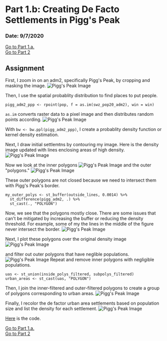 # Part 1.b: Creating De Facto Settlements in Pigg's Peak

### Date: 9/7/2020

[Go to Part 1.a.](densitySwaziland.md)  
[Go to Part 2](project1_part2.md)

## Assignment
First, I zoom in on an adm2, specifically Pigg's Peak, by cropping and masking the image.
![Pigg's Peak Image](images/agg_pigg.png)

Then, I use the spatial probablity distribution to find places to put people.

`pigg_adm2_ppp <- rpoint(pop, f = as.im(swz_pop20_adm2), win = win)`

`as.im` converts raster data to a pixel image and then distributes random points according.
![Pigg's Peak Image](images/pigg_random_people.png)

With `bw <- bw.ppl(pigg_adm2_ppp)`, I create a probablity density function or kernel density estimation.

Next, I draw initial settlemtns by contouring my image. Here is the density image updated with lines enclosing areas of high density.
![Pigg's Peak Image](images/pigg_lines_density_image.png)

Now we look at the inner polygons
![Pigg's Peak Image](images/pigg_inner_polygons.png)
and the outer "polygons."
![Pigg's Peak Image](images/pigg_outer_polygons.png)

These outer polygons are not closed because we need to intersect them with Pigg's Peak's border. 

```
my_outer_polys <- st_buffer(outside_lines, 0.0014) %>%
  st_difference(pigg_adm2, .) %>%
  st_cast(., "POLYGON")
 ```
 
Now, we see that the polygons mostly close. There are some issues that can't be mitigated by increasing the buffer or reducing the density threshold. For example, some of my the lines in the middle of the figure never intersect the border.
![Pigg's Peak Image](images/pigg_outer_polygons_intersecting.png)

Next, I plot these polygons over the original density image
![Pigg's Peak Image](images/subpolys.png)

and filter out outer polygons that have neglible populations.
![Pigg's Peak Image](images/subpolys_filtered.png)
Repeat and remove inner polygons with negligible populations. 

```
uas <- st_union(inside_polys_filtered, subpolys_filtered)
urban_areas <- st_cast(uas, "POLYGON")
``` 
Then, I join the inner-filtered and outer-filtered polygons to create a group of polygons corresponding to urban areas.
![Pigg's Peak Image](images/urban_areas.png)

Finally, I recolor the de factor urban area settlements based on population size and list the density for each settlement.
![Pigg's Peak Image](images/urban_areas_plot.png)

[Here](scripts/DefactoDescriptionSwaziland.R) is the code.

[Go to Part 1.a.](densitySwaziland.md)  
[Go to Part 2](project1_part2.md)

